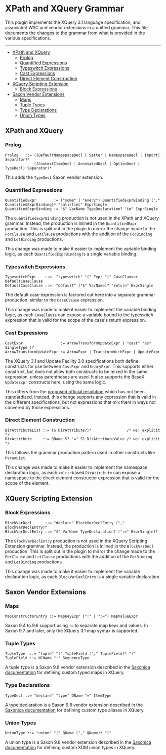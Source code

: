 # XPath and XQuery Grammar

This plugin implements the XQuery 3.1 language specification, and associated
W3C and vendor extensions in a unified grammar. This file documents the changes
to the grammar from what is provided in the various specifications.

-----

- [XPath and XQuery](#xpath-and-xquery)
  - [Prolog](#prolog)
  - [Quantified Expressions](#quantified-expressions)
  - [Typeswitch Expressions](#typeswitch-expressions)
  - [Cast Expressions](#cast-expressions)
  - [Direct Element Construction](#direct-element-construction)
- [XQuery Scripting Extension](#xquery-scripting-extension)
  - [Block Expressions](#block-expressions)
- [Saxon Vendor Extensions](#saxon-vendor-extensions)
  - [Maps](#maps)
  - [Tuple Types](#tuple-types)
  - [Type Declarations](#type-declarations)
  - [Union Types](#union-types)

## XPath and XQuery

### Prolog

    Prolog   ::= ((DefaultNamespaceDecl | Setter | NamespaceDecl | Import) Separator)*
                 ((ContextItemDecl | AnnotatedDecl | OptionDecl | TypeDecl) Separator)*

This adds the `TypeDecl` Saxon vendor extension.

### Quantified Expressions

    QuantifiedExpr        := ("some" | "every") QuantifiedExprBinding ("," QuantifiedExprBinding)* "satisfies" ExprSingle
    QuantifiedExprBinding := "$" VarName TypeDeclaration? "in" ExprSingle

The `QuantifiedExprBinding` production is not used in the XPath and XQuery
grammar. Instead, the production is inlined in the `QuantifiedExpr` production.
This is split out in the plugin to mirror the change made to the `ForClause`
and `LetClause` productions with the addition of the `ForBinding` and
`LetBinding` productions.

This change was made to make it easier to implement the variable binding
logic, as each `QuantifiedExprBinding` is a single variable binding.

### Typeswitch Expressions

    TypeswitchExpr    ::=  "typeswitch" "(" Expr ")" CaseClause+ DefaultCaseClause
    DefaultCaseClause ::=  "default" ("$" VarName)? "return" ExprSingle

The default case expression is factored out here into a separate grammar
production, similar to the `CaseClause` expression.

This change was made to make it easier to implement the variable binding
logic, as each `CaseClause` can expose a variable bound to the typeswitch
expression that is valid for the scope of the case's return expression.

### Cast Expressions

    CastExpr                 := ArrowTransformUpdateExpr ( "cast" "as" SingleType )?
    ArrowTransformUpdateExpr := ArrowExpr | TransformWithExpr | UpdateExpr

The XQuery 3.1 and Update Facility 3.0 specifications both define constructs for use
between `CastExpr` and `UnaryExpr`. This supports either construct, but does not allow
both constructs to be mixed in the same expression, unless parentheses are used. It
also supports the BaseX `UpdateExpr` constructs here, using the same logic.

This differs from the
[proposed official resolution](https://www.w3.org/Bugs/Public/show_bug.cgi?id=30015)
which has not been standardized. Instead, this change supports any expression
that is valid in the different specifications, but not expressions that mix them
in ways not convered by those expressions.

### Direct Element Construction

    DirAttributeList ::= (S DirAttribute?)*                /* ws: explicit */
    DirAttribute     ::= QName S? "=" S? DirAttributeValue /* ws: explicit */

This follows the grammar production pattern used in other constructs like
`ParamList`.

This change was made to make it easier to implement the namespace declaration
logic, as each `xmlns`-based `DirAttribute` can expose a namespace to the
direct element constructor expression that is valid for the scope of the
element.

## XQuery Scripting Extension

### Block Expressions

    BlockVarDecl      ::= "declare" BlockVarDeclEntry ("," BlockVarDeclEntry)*
    BlockVarDeclEntry ::= "$" VarName TypeDeclaration? (":=" ExprSingle)?

The `BlockVarDeclEntry` production is not used in the XQuery Scripting
Extension grammar. Instead, the production is inlined in the `BlockVarDecl`
production. This is split out in the plugin to mirror the change made to the
`ForClause` and `LetClause` productions with the addition of the `ForBinding`
and `LetBinding` productions.

This change was made to make it easier to implement the variable declaration
logic, as each `BlockVarDeclEntry` is a single variable declaration.

## Saxon Vendor Extensions

### Maps

    MapConstructorEntry ::= MapKeyExpr (":" | ":=") MapValueExpr

Saxon 9.4 to 9.6 support using `:=` to separate map keys and values. In
Saxon 9.7 and later, only the XQuery 3.1 map syntax is supported.

### Tuple Types

    TupleType  ::= "tuple" "(" TupleField ("," TupleField)* ")"
    TupleField ::= NCName ":" SequenceType

A tuple type is a Saxon 9.8 vendor extension described in the
[Saxonica documentation](http://www.saxonica.com/documentation/index.html#!extensions/syntax-extensions/tuple-types)
for defining custom typed maps in XQuery.

### Type Declarations

    TypeDecl ::= "declare" "type" QName "=" ItemType

A type declaration is a Saxon 9.8 vendor extension described in the
[Saxonica documentation](http://www.saxonica.com/documentation/index.html#!extensions/syntax-extensions/type-aliases)
for defining custom type aliases in XQuery.

### Union Types

    UnionType ::= "union" "(" QName ("," QName)* ")"

A union type is a Saxon 9.8 vendor extension described in the
[Saxonica documentation](http://www.saxonica.com/documentation/index.html#!extensions/syntax-extensions/union-types)
for defining custom XDM union types in XQuery.
